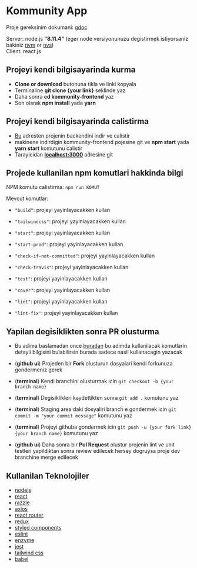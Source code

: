 # Kommunity App
 
Proje gereksinim dokumani: [gdoc](https://docs.google.com/document/d/1P9znOKfQIHDP3BVS5ptvFgzSLmL0vo4WTAZrcKatFBA)

Server: node.js **"8.11.4"** (eger node versiyonunuzu degistirmek istiyorsaniz bakiniz [nvm](https://github.com/creationix/nvm#node-version-manager---) or [nvs](https://github.com/jasongin/nvs#nvs-node-version-switcher)) <br/>
Client: react.js

## Projeyi kendi bilgisayarinda kurma

- **Clone or download** butonuna tikla ve linki kopyala
- Terminaline **git clone {your link}** seklinde yaz
- Daha sonra **cd kommunity-frontend** yaz
- Son olarak **npm install** yada **yarn**

## Projeyi kendi bilgisayarinda calistirma

- [Bu](https://github.com/Kommunity-app/kommunity-backend) adresten projenin backendini indir ve calistir
- makinene indirdigin kommunity-frontend pojesine git ve **npm start** yada **yarn start** komutunu calistir
- Tarayicidan **[localhost:3000](http://localhost:3000/)** adresine git

## Projede kullanilan npm komutlari hakkinda bilgi

NPM komutu calistirma: `npm run KOMUT`

Mevcut komutlar:

- `"build"`: projeyi yayinlayacakken kullan

- `"tailwindcss"`: projeyi yayinlayacakken kullan

- `"start"`: projeyi yayinlayacakken kullan

- `"start:prod"`: projeyi yayinlayacakken kullan

- `"check-if-not-committed"`: projeyi yayinlayacakken kullan

- `"check-travis"`: projeyi yayinlayacakken kullan

- `"test"`: projeyi yayinlayacakken kullan

- `"cover"`: projeyi yayinlayacakken kullan

- `"lint"`: projeyi yayinlayacakken kullan

- `"lint-fix"`: projeyi yayinlayacakken kullan

## Yapilan degisiklikten sonra PR olusturma

- Bu adima baslamadan once [buradan](#github-command-docs) bu adimda kullanilacak komutlarin detayli bilgisini bulabilirsin burada sadece nasil kullanacagin yazacak

- (**github ui**) Projeden bir **Fork** olusturun dosyalari kendi forkunuza gondermeniz gerek
- (**terminal**) Kendi branchini olusturmak icin `git checkout -b {your branch name}`
- (**terminal**) Degisiklikleri kaydettikten sonra `git add .` komutunu yaz
- (**terminal**) Staging area daki dosyaliri branch e gondermek icin `git commit -m "your commit message"` komutunu yaz
- (**terminal**) Projeyi githuba gondermek icin `git push -u {your fork link} {your branch name}` komutunu yaz
- (**github ui**) Daha sonra bir **Pul Request** olustur projenin lint ve unit testleri yapildiktan sonra review edilecek hersey dogruysa proje dev branchine merge edilecek

## Kullanilan Teknolojiler

- [nodejs](#nodejs)
- [react](#react)
- [razzle](#razzle)
- [axios](#axios)
- [react router](#react-router)
- [redux](#redux)
- [styled components](#styled-components)
- [eslint](#eslint)
- [enzyme](#enzyme)
- [jest](#jest)
- [tailwind css](#tailwind-css)
- [babel](#babel)
